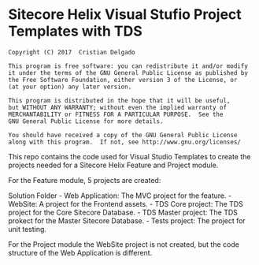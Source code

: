 # Sitecore Helix Visual Stufio Project Templates with TDS

    Copyright (C) 2017  Cristian Delgado

    This program is free software: you can redistribute it and/or modify
    it under the terms of the GNU General Public License as published by
    the Free Software Foundation, either version 3 of the License, or
    (at your option) any later version.

    This program is distributed in the hope that it will be useful,
    but WITHOUT ANY WARRANTY; without even the implied warranty of
    MERCHANTABILITY or FITNESS FOR A PARTICULAR PURPOSE.  See the
    GNU General Public License for more details.

    You should have received a copy of the GNU General Public License
    along with this program.  If not, see http://www.gnu.org/licenses/
    
This repo contains the code used for Visual Studio Templates to create the projects needed for a Sitecore Helix Feature and Project module.

For the Feature module, 5 projects are created:

Solution Folder
    - Web Application: The MVC project for the feature.
    - WebSite: A project for the Frontend assets.
    - TDS Core project: The TDS project for the Core Sitecore Database.
    - TDS Master project: The TDS prokect for the Master Sitecore Database.
    - Tests project: The project for unit testing.

For the Project module the WebSite project is not created, but the code structure of the Web Application is different.